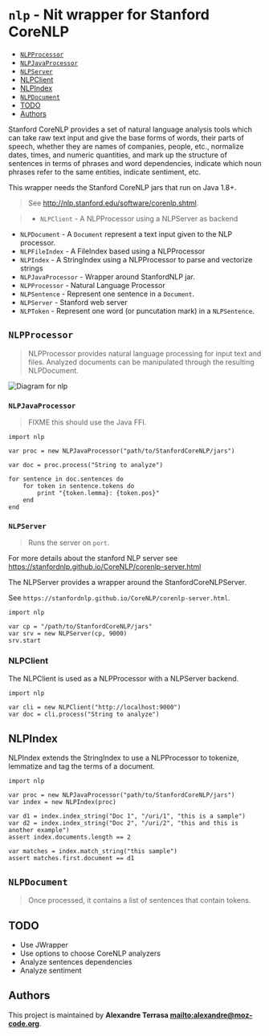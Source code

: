 # `nlp` - Nit wrapper for Stanford CoreNLP

* [`NLPProcessor`](#`NLPProcessor`)
* [`NLPJavaProcessor`](#`NLPJavaProcessor`)
* [`NLPServer`](#`NLPServer`)
* [NLPClient](#NLPClient)
* [NLPIndex](#NLPIndex)
* [`NLPDocument`](#`NLPDocument`)
* [TODO](#TODO)
* [Authors](#Authors)

Stanford CoreNLP provides a set of natural language analysis tools which can take
raw text input and give the base forms of words, their parts of speech, whether
they are names of companies, people, etc., normalize dates, times, and numeric
quantities, and mark up the structure of sentences in terms of phrases and word
dependencies, indicate which noun phrases refer to the same entities, indicate
sentiment, etc.

This wrapper needs the Stanford CoreNLP jars that run on Java 1.8+.

> See http://nlp.stanford.edu/software/corenlp.shtml.

> * `NLPClient` - A NLPProcessor using a NLPServer as backend

* `NLPDocument` - A `Document` represent a text input given to the NLP processor.
* `NLPFileIndex` - A FileIndex based using a NLPProcessor
* `NLPIndex` - A StringIndex using a NLPProcessor to parse and vectorize strings
* `NLPJavaProcessor` - Wrapper around StanfordNLP jar.
* `NLPProcessor` - Natural Language Processor
* `NLPSentence` - Represent one sentence in a `Document`.
* `NLPServer` - Stanford web server
* `NLPToken` - Represent one word (or puncutation mark) in a `NLPSentence`.

## `NLPProcessor`

> NLPProcessor provides natural language processing for input text and files.
> Analyzed documents can be manipulated through the resulting NLPDocument.

![Diagram for `nlp`](uml-nlp-2.svg)

### `NLPJavaProcessor`

> FIXME this should use the Java FFI.

~~~nit
import nlp

var proc = new NLPJavaProcessor("path/to/StanfordCoreNLP/jars")

var doc = proc.process("String to analyze")

for sentence in doc.sentences do
	for token in sentence.tokens do
		print "{token.lemma}: {token.pos}"
	end
end
~~~

### `NLPServer`

> Runs the server on `port`.

For more details about the stanford NLP server see
https://stanfordnlp.github.io/CoreNLP/corenlp-server.html

The NLPServer provides a wrapper around the StanfordCoreNLPServer.

See `https://stanfordnlp.github.io/CoreNLP/corenlp-server.html`.

~~~nit
import nlp

var cp = "/path/to/StanfordCoreNLP/jars"
var srv = new NLPServer(cp, 9000)
srv.start
~~~

### NLPClient

The NLPClient is used as a NLPProcessor with a NLPServer backend.

~~~nit
import nlp

var cli = new NLPClient("http://localhost:9000")
var doc = cli.process("String to analyze")
~~~

## NLPIndex

NLPIndex extends the StringIndex to use a NLPProcessor to tokenize, lemmatize and
tag the terms of a document.

~~~nit
import nlp

var proc = new NLPJavaProcessor("path/to/StanfordCoreNLP/jars")
var index = new NLPIndex(proc)

var d1 = index.index_string("Doc 1", "/uri/1", "this is a sample")
var d2 = index.index_string("Doc 2", "/uri/2", "this and this is another example")
assert index.documents.length == 2

var matches = index.match_string("this sample")
assert matches.first.document == d1
~~~

## `NLPDocument`

> Once processed, it contains a list of sentences that contain tokens.

## TODO

* Use JWrapper
* Use options to choose CoreNLP analyzers
* Analyze sentences dependencies
* Analyze sentiment

## Authors

This project is maintained by **Alexandre Terrasa <mailto:alexandre@moz-code.org>**.
